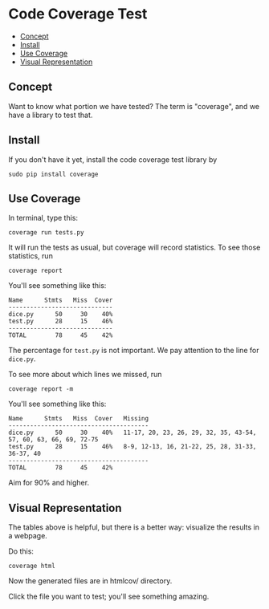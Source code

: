 # Code Coverage Test


* [Concept](#concept)
* [Install](#install)
* [Use Coverage](#use-coverage)
* [Visual Representation](#visual-representation)

## Concept
Want to know what portion we have tested? The term is "coverage", and we have a library to test that.

## Install
If you don't have it yet, install the code coverage test library by

```
sudo pip install coverage
```

## Use Coverage
In terminal, type this:

```
coverage run tests.py
```

It will run the tests as usual, but coverage will record statistics. To see those statistics, run

```
coverage report
```

You'll see something like this:

```
Name      Stmts   Miss  Cover                                                                    
-----------------------------                                                                    
dice.py      50     30    40%                                                                    
test.py      28     15    46%                                                                    
-----------------------------                                                                    
TOTAL        78     45    42% 
```

The percentage for `test.py` is not important. We pay attention to the line for `dice.py`.

To see more about which lines we missed, run

```
coverage report -m
```

You'll see something like this:

```
Name      Stmts   Miss  Cover   Missing                                                          
---------------------------------------                                                          
dice.py      50     30    40%   11-17, 20, 23, 26, 29, 32, 35, 43-54, 57, 60, 63, 66, 69, 72-75  
test.py      28     15    46%   8-9, 12-13, 16, 21-22, 25, 28, 31-33, 36-37, 40                  
---------------------------------------                                                          
TOTAL        78     45    42%                                                     
```

Aim for 90% and higher.

## Visual Representation
The tables above is helpful, but there is a better way: visualize the results in a webpage.

Do this:

```
coverage html
```

Now the generated files are in htmlcov/ directory.

Click the file you want to test; you'll see something amazing. 
